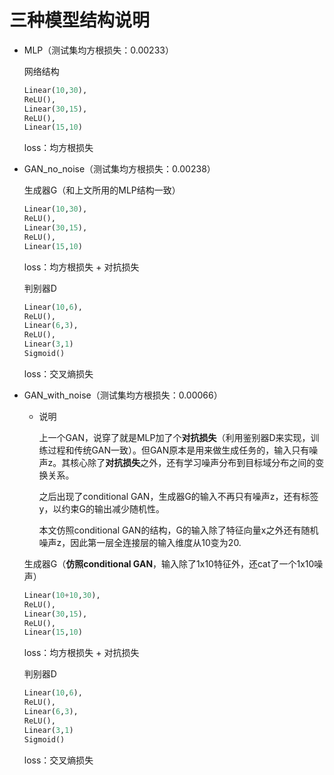 # 三种模型结构说明

- MLP（测试集均方根损失：0.00233）

  网络结构

  ```python
  Linear(10,30),   
  ReLU(),   
  Linear(30,15), 
  ReLU(),   
  Linear(15,10)  
  ```

  loss：均方根损失

- GAN_no_noise（测试集均方根损失：0.00238）

  生成器G（和上文所用的MLP结构一致）

  ```python
  Linear(10,30),   
  ReLU(),   
  Linear(30,15), 
  ReLU(),   
  Linear(15,10)
  ```

  loss：均方根损失 + 对抗损失

  判别器D

  ```python
  Linear(10,6),   
  ReLU(),   
  Linear(6,3), 
  ReLU(),   
  Linear(3,1)
  Sigmoid()
  ```

  loss：交叉熵损失

- GAN_with_noise（测试集均方根损失：0.00066）   

  - 说明

    上一个GAN，说穿了就是MLP加了个**对抗损失**（利用鉴别器D来实现，训练过程和传统GAN一致）。但GAN原本是用来做生成任务的，输入只有噪声z。其核心除了**对抗损失**之外，还有学习噪声分布到目标域分布之间的变换关系。

    之后出现了conditional GAN，生成器G的输入不再只有噪声z，还有标签y，以约束G的输出减少随机性。      

    本文仿照conditional GAN的结构，G的输入除了特征向量x之外还有随机噪声z，因此第一层全连接层的输入维度从10变为20.

  生成器G（**仿照conditional GAN**，输入除了1x10特征外，还cat了一个1x10噪声）

  ```python
  Linear(10+10,30),   
  ReLU(),   
  Linear(30,15), 
  ReLU(),   
  Linear(15,10)
  ```

  loss：均方根损失 + 对抗损失

  判别器D

  ```python
  Linear(10,6),   
  ReLU(),   
  Linear(6,3), 
  ReLU(),   
  Linear(3,1)
  Sigmoid()
  ```

  loss：交叉熵损失
